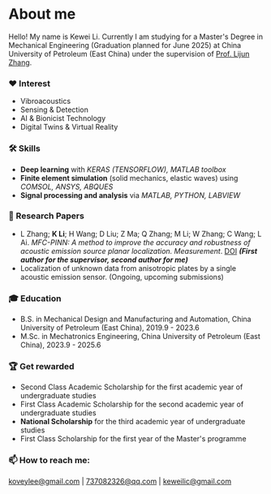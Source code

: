 # About me

Hello! My name is Kewei Li. Currently I am studying for a Master's Degree in Mechanical Engineering (Graduation planned for June 2025) at China University of Petroleum (East China) under the supervision of [Prof. Lijun Zhang](https://www.linkedin.com/company/epam-systems/).

### ❤ Interest
*   Vibroacoustics
*   Sensing & Detection
*   AI & Bionicist Technology
*   Digital Twins & Virtual Reality

### 🛠 Skills
*   **Deep learning** with *KERAS (TENSORFLOW), MATLAB toolbox*
*   **Finite element simulation** (solid mechanics, elastic waves) using *COMSOL, ANSYS, ABQUES*
*   **Signal processing and analysis** via *MATLAB, PYTHON, LABVIEW*

### 📕 Research Papers
*   L Zhang; **K Li**; H Wang; D Liu; Z Ma; Q Zhang; M Li; W Zhang; C Wang; L Ai. *MFC-PINN: A method to improve the accuracy and robustness of acoustic emission source planar localization. Measurement*. [DOI](https://www.sciencedirect.com/science/article/pii/S0263224124008807/)
    ***(First author for the supervisor, second author for me)***
*   Localization of unknown data from anisotropic plates by a single acoustic emission sensor. (Ongoing, upcoming submissions)

### 🎓 Education
*   B.S. in Mechanical Design and Manufacturing and Automation, China University of Petroleum (East China), 2019.9 - 2023.6
*   M.Sc. in Mechatronics Engineering, China University of Petroleum (East China), 2023.9 - 2025.6

### 🏆 Get rewarded
*   Second Class Academic Scholarship for the first academic year of undergraduate studies
*   First Class Academic Scholarship for the second academic year of undergraduate studies
*   **National Scholarship** for the third academic year of undergraduate studies
*   First Class Scholarship for the first year of the Master's programme

### 📫 How to reach me:
<a href='mailto:koveylee@gmail.com'>koveylee@gmail.com</a> | <a href='mailto:737082326@qq.com'>737082326@qq.com</a> | <a href='mailto:keweilic@gmail.com'>keweilic@gmail.com</a>
